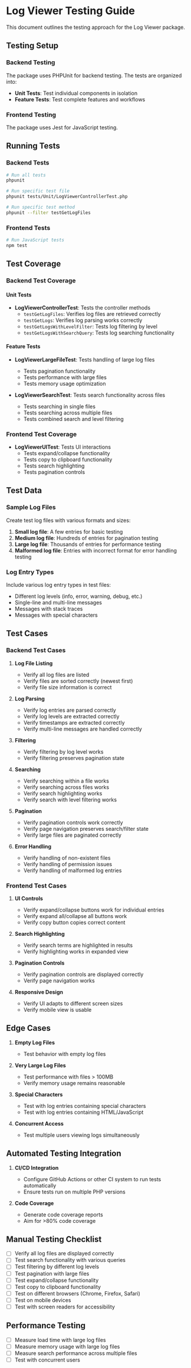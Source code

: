 # Log Viewer Testing Guide

This document outlines the testing approach for the Log Viewer package.

## Testing Setup

### Backend Testing

The package uses PHPUnit for backend testing. The tests are organized into:

- **Unit Tests**: Test individual components in isolation
- **Feature Tests**: Test complete features and workflows

### Frontend Testing

The package uses Jest for JavaScript testing.

## Running Tests

### Backend Tests

```bash
# Run all tests
phpunit

# Run specific test file
phpunit tests/Unit/LogViewerControllerTest.php

# Run specific test method
phpunit --filter testGetLogFiles
```

### Frontend Tests

```bash
# Run JavaScript tests
npm test
```

## Test Coverage

### Backend Test Coverage

#### Unit Tests

- **LogViewerControllerTest**: Tests the controller methods
  - `testGetLogFiles`: Verifies log files are retrieved correctly
  - `testGetLogs`: Verifies log parsing works correctly
  - `testGetLogsWithLevelFilter`: Tests log filtering by level
  - `testGetLogsWithSearchQuery`: Tests log searching functionality

#### Feature Tests

- **LogViewerLargeFileTest**: Tests handling of large log files
  - Tests pagination functionality
  - Tests performance with large files
  - Tests memory usage optimization

- **LogViewerSearchTest**: Tests search functionality across files
  - Tests searching in single files
  - Tests searching across multiple files
  - Tests combined search and level filtering

### Frontend Test Coverage

- **LogViewerUITest**: Tests UI interactions
  - Tests expand/collapse functionality
  - Tests copy to clipboard functionality
  - Tests search highlighting
  - Tests pagination controls

## Test Data

### Sample Log Files

Create test log files with various formats and sizes:

1. **Small log file**: A few entries for basic testing
2. **Medium log file**: Hundreds of entries for pagination testing
3. **Large log file**: Thousands of entries for performance testing
4. **Malformed log file**: Entries with incorrect format for error handling testing

### Log Entry Types

Include various log entry types in test files:

- Different log levels (info, error, warning, debug, etc.)
- Single-line and multi-line messages
- Messages with stack traces
- Messages with special characters

## Test Cases

### Backend Test Cases

1. **Log File Listing**
   - Verify all log files are listed
   - Verify files are sorted correctly (newest first)
   - Verify file size information is correct

2. **Log Parsing**
   - Verify log entries are parsed correctly
   - Verify log levels are extracted correctly
   - Verify timestamps are extracted correctly
   - Verify multi-line messages are handled correctly

3. **Filtering**
   - Verify filtering by log level works
   - Verify filtering preserves pagination state

4. **Searching**
   - Verify searching within a file works
   - Verify searching across files works
   - Verify search highlighting works
   - Verify search with level filtering works

5. **Pagination**
   - Verify pagination controls work correctly
   - Verify page navigation preserves search/filter state
   - Verify large files are paginated correctly

6. **Error Handling**
   - Verify handling of non-existent files
   - Verify handling of permission issues
   - Verify handling of malformed log entries

### Frontend Test Cases

1. **UI Controls**
   - Verify expand/collapse buttons work for individual entries
   - Verify expand all/collapse all buttons work
   - Verify copy button copies correct content

2. **Search Highlighting**
   - Verify search terms are highlighted in results
   - Verify highlighting works in expanded view

3. **Pagination Controls**
   - Verify pagination controls are displayed correctly
   - Verify page navigation works

4. **Responsive Design**
   - Verify UI adapts to different screen sizes
   - Verify mobile view is usable

## Edge Cases

1. **Empty Log Files**
   - Test behavior with empty log files

2. **Very Large Log Files**
   - Test performance with files > 100MB
   - Verify memory usage remains reasonable

3. **Special Characters**
   - Test with log entries containing special characters
   - Test with log entries containing HTML/JavaScript

4. **Concurrent Access**
   - Test multiple users viewing logs simultaneously

## Automated Testing Integration

1. **CI/CD Integration**
   - Configure GitHub Actions or other CI system to run tests automatically
   - Ensure tests run on multiple PHP versions

2. **Code Coverage**
   - Generate code coverage reports
   - Aim for >80% code coverage

## Manual Testing Checklist

- [ ] Verify all log files are displayed correctly
- [ ] Test search functionality with various queries
- [ ] Test filtering by different log levels
- [ ] Test pagination with large files
- [ ] Test expand/collapse functionality
- [ ] Test copy to clipboard functionality
- [ ] Test on different browsers (Chrome, Firefox, Safari)
- [ ] Test on mobile devices
- [ ] Test with screen readers for accessibility

## Performance Testing

- [ ] Measure load time with large log files
- [ ] Measure memory usage with large log files
- [ ] Measure search performance across multiple files
- [ ] Test with concurrent users